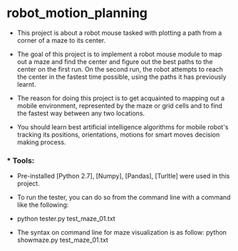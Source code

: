 # robot_motion_planning

- This project is about a robot mouse tasked with plotting a path from a corner of a maze to its center.

- The goal of this project is to implement a robot mouse module to map out a maze and find the center and figure out
the best paths to the center on the first run. On the second run, the robot attempts to reach the center in the fastest time possible, using the paths it has previously learnt.

- The reason for doing this project is to get acquainted to mapping out a mobile environment, represented by the maze or grid cells and to find the fastest way between any two locations.

- You should learn best artificial intelligence algorithms for mobile robot's tracking its positions, orientations, motions for smart moves decision making process. 

### * Tools:

- Pre-installed [Python 2.7], [Numpy], [Pandas], [Turltle] were used in this project.

- To run the tester, you can do so from the command line with a command like the following: 
- python tester.py test_maze_01.txt

- The syntax on command line for maze visualization is as follow: python showmaze.py test_maze_01.txt 


